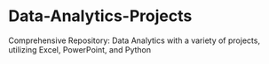# Data-Analytics-Projects
Comprehensive Repository: Data Analytics with a variety of projects, utilizing Excel, PowerPoint, and Python
